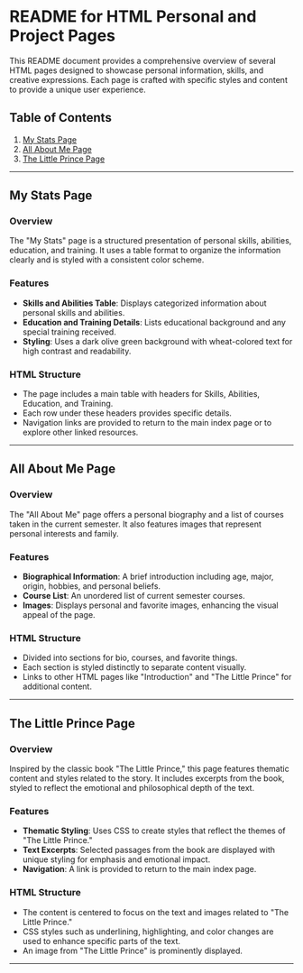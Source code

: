 # README for HTML Personal and Project Pages

This README document provides a comprehensive overview of several HTML pages designed to showcase personal information, skills, and creative expressions. Each page is crafted with specific styles and content to provide a unique user experience.

## Table of Contents

1. [My Stats Page](#my-stats-page)
2. [All About Me Page](#all-about-me-page)
3. [The Little Prince Page](#the-little-prince-page)

---

## My Stats Page

### Overview

The "My Stats" page is a structured presentation of personal skills, abilities, education, and training. It uses a table format to organize the information clearly and is styled with a consistent color scheme.

### Features

- **Skills and Abilities Table**: Displays categorized information about personal skills and abilities.
- **Education and Training Details**: Lists educational background and any special training received.
- **Styling**: Uses a dark olive green background with wheat-colored text for high contrast and readability.

### HTML Structure

- The page includes a main table with headers for Skills, Abilities, Education, and Training.
- Each row under these headers provides specific details.
- Navigation links are provided to return to the main index page or to explore other linked resources.

---

## All About Me Page

### Overview

The "All About Me" page offers a personal biography and a list of courses taken in the current semester. It also features images that represent personal interests and family.

### Features

- **Biographical Information**: A brief introduction including age, major, origin, hobbies, and personal beliefs.
- **Course List**: An unordered list of current semester courses.
- **Images**: Displays personal and favorite images, enhancing the visual appeal of the page.

### HTML Structure

- Divided into sections for bio, courses, and favorite things.
- Each section is styled distinctly to separate content visually.
- Links to other HTML pages like "Introduction" and "The Little Prince" for additional content.

---

## The Little Prince Page

### Overview

Inspired by the classic book "The Little Prince," this page features thematic content and styles related to the story. It includes excerpts from the book, styled to reflect the emotional and philosophical depth of the text.

### Features

- **Thematic Styling**: Uses CSS to create styles that reflect the themes of "The Little Prince."
- **Text Excerpts**: Selected passages from the book are displayed with unique styling for emphasis and emotional impact.
- **Navigation**: A link is provided to return to the main index page.

### HTML Structure

- The content is centered to focus on the text and images related to "The Little Prince."
- CSS styles such as underlining, highlighting, and color changes are used to enhance specific parts of the text.
- An image from "The Little Prince" is prominently displayed.

---
